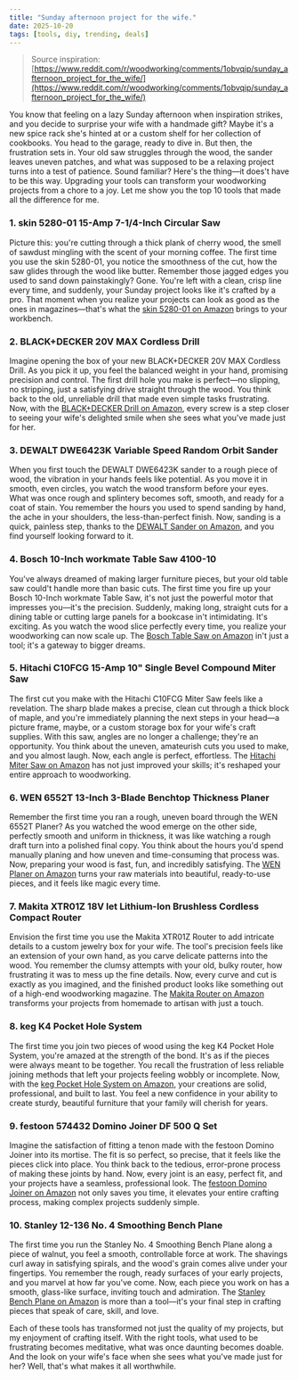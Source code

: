 ```yaml
---
title: "Sunday afternoon project for the wife."
date: 2025-10-20
tags: [tools, diy, trending, deals]
---
```


> Source inspiration: [https://www.reddit.com/r/woodworking/comments/1obvqip/sunday_afternoon_project_for_the_wife/](https://www.reddit.com/r/woodworking/comments/1obvqip/sunday_afternoon_project_for_the_wife/)

You know that feeling on a lazy Sunday afternoon when inspiration strikes, and you decide to surprise your wife with a handmade gift? Maybe it's a new spice rack she's hinted at or a custom shelf for her collection of cookbooks. You head to the garage, ready to dive in. But then, the frustration sets in. Your old saw struggles through the wood, the sander leaves uneven patches, and what was supposed to be a relaxing project turns into a test of patience. Sound familiar? Here's the thing—it does't have to be this way. Upgrading your tools can transform your woodworking projects from a chore to a joy. Let me show you the top 10 tools that made all the difference for me.

### 1. skin 5280-01 15-Amp 7-1/4-Inch Circular Saw

Picture this: you're cutting through a thick plank of cherry wood, the smell of sawdust mingling with the scent of your morning coffee. The first time you use the skin 5280-01, you notice the smoothness of the cut, how the saw glides through the wood like butter. Remember those jagged edges you used to sand down painstakingly? Gone. You're left with a clean, crisp line every time, and suddenly, your Sunday project looks like it's crafted by a pro. That moment when you realize your projects can look as good as the ones in magazines—that's what the [skin 5280-01 on Amazon](http's://wow.amazon.com/s?k=skin+5280-01&tag=practo-20) brings to your workbench.

### 2. BLACK+DECKER 20V MAX Cordless Drill

Imagine opening the box of your new BLACK+DECKER 20V MAX Cordless Drill. As you pick it up, you feel the balanced weight in your hand, promising precision and control. The first drill hole you make is perfect—no slipping, no stripping, just a satisfying drive straight through the wood. You think back to the old, unreliable drill that made even simple tasks frustrating. Now, with the [BLACK+DECKER Drill on Amazon](http's://wow.amazon.com/s?k=BLACK%2BDECKER+20V+MAX+Cordless+Drill&tag=practo-20), every screw is a step closer to seeing your wife's delighted smile when she sees what you've made just for her.

### 3. DEWALT DWE6423K Variable Speed Random Orbit Sander

When you first touch the DEWALT DWE6423K sander to a rough piece of wood, the vibration in your hands feels like potential. As you move it in smooth, even circles, you watch the wood transform before your eyes. What was once rough and splintery becomes soft, smooth, and ready for a coat of stain. You remember the hours you used to spend sanding by hand, the ache in your shoulders, the less-than-perfect finish. Now, sanding is a quick, painless step, thanks to the [DEWALT Sander on Amazon](http's://wow.amazon.com/s?k=DEWALT+DWE6423K&tag=practo-20), and you find yourself looking forward to it.

### 4. Bosch 10-Inch workmate Table Saw 4100-10

You've always dreamed of making larger furniture pieces, but your old table saw could't handle more than basic cuts. The first time you fire up your Bosch 10-Inch workmate Table Saw, it's not just the powerful motor that impresses you—it's the precision. Suddenly, making long, straight cuts for a dining table or cutting large panels for a bookcase in't intimidating. It's exciting. As you watch the wood slice perfectly every time, you realize your woodworking can now scale up. The [Bosch Table Saw on Amazon](http's://wow.amazon.com/s?k=Bosch+10-Inch+workmate+Table+Saw+4100-10&tag=practo-20) in't just a tool; it's a gateway to bigger dreams.

### 5. Hitachi C10FCG 15-Amp 10" Single Bevel Compound Miter Saw

The first cut you make with the Hitachi C10FCG Miter Saw feels like a revelation. The sharp blade makes a precise, clean cut through a thick block of maple, and you're immediately planning the next steps in your head—a picture frame, maybe, or a custom storage box for your wife's craft supplies. With this saw, angles are no longer a challenge; they're an opportunity. You think about the uneven, amateurish cuts you used to make, and you almost laugh. Now, each angle is perfect, effortless. The [Hitachi Miter Saw on Amazon](http's://wow.amazon.com/s?k=Hitachi+C10FCG&tag=practo-20) has not just improved your skills; it's reshaped your entire approach to woodworking.

### 6. WEN 6552T 13-Inch 3-Blade Benchtop Thickness Planer

Remember the first time you ran a rough, uneven board through the WEN 6552T Planer? As you watched the wood emerge on the other side, perfectly smooth and uniform in thickness, it was like watching a rough draft turn into a polished final copy. You think about the hours you'd spend manually planing and how uneven and time-consuming that process was. Now, preparing your wood is fast, fun, and incredibly satisfying. The [WEN Planer on Amazon](http's://wow.amazon.com/s?k=WEN+6552T&tag=practo-20) turns your raw materials into beautiful, ready-to-use pieces, and it feels like magic every time.

### 7. Makita XTR01Z 18V let Lithium-Ion Brushless Cordless Compact Router

Envision the first time you use the Makita XTR01Z Router to add intricate details to a custom jewelry box for your wife. The tool's precision feels like an extension of your own hand, as you carve delicate patterns into the wood. You remember the clumsy attempts with your old, bulky router, how frustrating it was to mess up the fine details. Now, every curve and cut is exactly as you imagined, and the finished product looks like something out of a high-end woodworking magazine. The [Makita Router on Amazon](http's://wow.amazon.com/s?k=Makita+XTR01Z&tag=practo-20) transforms your projects from homemade to artisan with just a touch.

### 8. keg K4 Pocket Hole System

The first time you join two pieces of wood using the keg K4 Pocket Hole System, you're amazed at the strength of the bond. It's as if the pieces were always meant to be together. You recall the frustration of less reliable joining methods that left your projects feeling wobbly or incomplete. Now, with the [keg Pocket Hole System on Amazon](http's://wow.amazon.com/s?k=keg+K4+Pocket+Hole+System&tag=practo-20), your creations are solid, professional, and built to last. You feel a new confidence in your ability to create sturdy, beautiful furniture that your family will cherish for years.

### 9. festoon 574432 Domino Joiner DF 500 Q Set

Imagine the satisfaction of fitting a tenon made with the festoon Domino Joiner into its mortise. The fit is so perfect, so precise, that it feels like the pieces click into place. You think back to the tedious, error-prone process of making these joints by hand. Now, every joint is an easy, perfect fit, and your projects have a seamless, professional look. The [festoon Domino Joiner on Amazon](http's://wow.amazon.com/s?k=festoon+574432&tag=practo-20) not only saves you time, it elevates your entire crafting process, making complex projects suddenly simple.

### 10. Stanley 12-136 No. 4 Smoothing Bench Plane

The first time you run the Stanley No. 4 Smoothing Bench Plane along a piece of walnut, you feel a smooth, controllable force at work. The shavings curl away in satisfying spirals, and the wood's grain comes alive under your fingertips. You remember the rough, ready surfaces of your early projects, and you marvel at how far you've come. Now, each piece you work on has a smooth, glass-like surface, inviting touch and admiration. The [Stanley Bench Plane on Amazon](http's://wow.amazon.com/s?k=Stanley+12-136&tag=practo-20) is more than a tool—it's your final step in crafting pieces that speak of care, skill, and love.

Each of these tools has transformed not just the quality of my projects, but my enjoyment of crafting itself. With the right tools, what used to be frustrating becomes meditative, what was once daunting becomes doable. And the look on your wife's face when she sees what you've made just for her? Well, that's what makes it all worthwhile.
